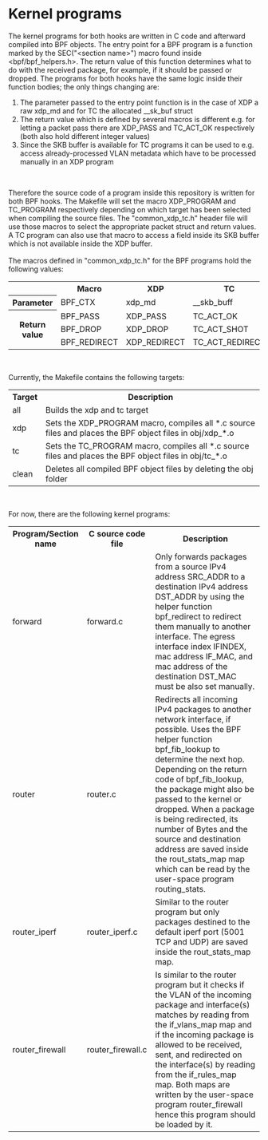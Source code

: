 # Kernel programs
The kernel programs for both hooks are written in C code and afterward compiled into BPF objects.
The entry point for a BPF program is a function marked by the SEC("&lt;section name&gt;") macro found inside <bpf/bpf_helpers.h>. The return value of this function determines what to do with the received package, for example, if it should be passed or dropped. The programs for both hooks have the same logic inside their function bodies; the only things changing are:
  1. The parameter passed to the entry point function is in the case of XDP a raw xdp_md and for TC the allocated __sk_buf struct
  2. The return value which is defined by several macros is different e.g. for letting a packet pass there are XDP_PASS and TC_ACT_OK respectively (both also hold different integer values)
  3. Since the SKB buffer is available for TC programs it can be used to e.g. access already-processed VLAN metadata which have to be processed manually in an XDP program
<br>

Therefore the source code of a program inside this repository is written for both BPF hooks. The Makefile will set the macro XDP_PROGRAM and TC_PROGRAM respectively depending on which target has been selected when compiling the source files. The "common_xdp_tc.h" header file will use those macros to select the appropriate packet struct and return values. A TC program can also use that macro to access a field inside its SKB buffer which is not available inside the XDP buffer.
<br><br>
The macros defined in "common_xdp_tc.h" for the BPF programs hold the following values:
<br>

<table>
  <tr>
    <th></th>
    <th>Macro</th>
    <th>XDP</th>
    <th>TC</th>
  </tr>
  <tr>
    <th>Parameter</th>
    <td>BPF_CTX</td>
    <td>xdp_md</td>
    <td>__skb_buff</td>
  </tr>
  <tr>
    <th rowspan="0">Return value</th>
    <td>BPF_PASS</td>
    <td>XDP_PASS</td>
    <td>TC_ACT_OK</td>
  </tr>
  <tr>
    <td>BPF_DROP</td>
    <td>XDP_DROP</td>
    <td>TC_ACT_SHOT</td>
  </tr>
  <tr>
    <td>BPF_REDIRECT</td>
    <td>XDP_REDIRECT</td>
    <td>TC_ACT_REDIRECT</td>
  </tr>
</table>
<br>

Currently, the Makefile contains the following targets:
<br>

<table>
  <tr>
    <th>Target</th>
    <th>Description</th>
  </tr>
  <tr>
    <td>all</td>
    <td>Builds the xdp and tc target</td>
  </tr>
  <tr>
    <td>xdp</td>
    <td>Sets the XDP_PROGRAM macro, compiles all *.c source files and places the BPF object files in obj/xdp_*.o</td>
  </tr>
  <tr>
    <td>tc</td>
    <td>Sets the TC_PROGRAM macro, compiles all *.c source files and places the BPF object files in obj/tc_*.o</td>
  </tr>
  <tr>
    <td>clean</td>
    <td>Deletes all compiled BPF object files by deleting the obj folder</td>
  </tr>
</table>
<br>

For now, there are the following kernel programs:
<br>

<table>
  <tr>
    <th>Program/Section name</th>
    <th>C source code file</th>
    <th>Description</th>
  </tr>
  <tr>
    <td>forward</td>
    <td>forward.c</td>
    <td>Only forwards packages from a source IPv4 address SRC_ADDR to a destination IPv4 address DST_ADDR by using the helper function bpf_redirect to redirect them manually to another interface. The egress interface index IFINDEX, mac address IF_MAC, and mac address of the destination DST_MAC must be also set manually.</td>
  </tr>
  <tr>
    <td>router</td>
    <td>router.c</td>
    <td>Redirects all incoming IPv4 packages to another network interface, if possible. Uses the BPF helper function bpf_fib_lookup to determine the next hop. Depending on the return code of bpf_fib_lookup, the package might also be passed to the kernel or dropped. When a package is being redirected, its number of Bytes and the source and destination address are saved inside the rout_stats_map map which can be read by the user-space program routing_stats.</td>
  </tr>
  <tr>
    <td>router_iperf</td>
    <td>router_iperf.c</td>
    <td>Similar to the router program but only packages destined to the default iperf port (5001 TCP and UDP) are saved inside the rout_stats_map map.</td>
  </tr>
  <tr>
    <td>router_firewall</td>
    <td>router_firewall.c</td>
    <td>Is similar to the router program but it checks if the VLAN of the incoming package and interface(s) matches by reading from the if_vlans_map map and if the incoming package is allowed to be received, sent, and redirected on the interface(s) by reading from the if_rules_map map. Both maps are written by the user-space program router_firewall hence this program should be loaded by it.</td>
  </tr>
</table>

